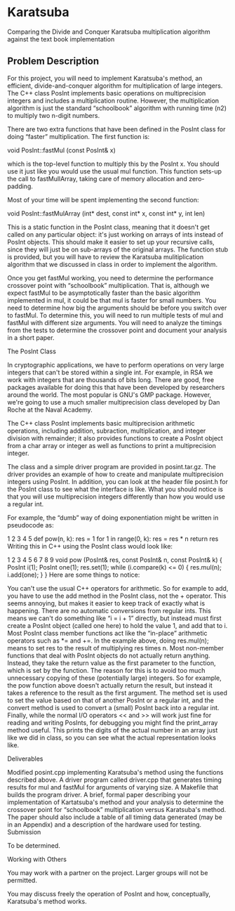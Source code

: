 # Karatsuba
Comparing the Divide and Conquer Karatsuba multiplication algorithm against the text book implementation

## Problem Description

For this project, you will need to implement Karatsuba's method, an efficient, divide-and-conquer algorithm for multiplication of large integers. The C++ class PosInt implements basic operations on multiprecision integers and includes a multiplication routine. However, the multiplication algorithm is just the standard “schoolbook” algorithm with running time (n2) to multiply two n-digit numbers.

There are two extra functions that have been defined in the PosInt class for doing “faster” multiplication. The first function is:

void PosInt::fastMul (const PosInt& x)

which is the top-level function to multiply this by the PosInt x. You should use it just like you would use the usual mul function. This function sets-up the call to fastMullArray, taking care of memory allocation and zero-padding.

Most of your time will be spent implementing the second function:

void PosInt::fastMulArray (int* dest, const int* x, const int* y, int len)

This is a static function in the PosInt class, meaning that it doesn't get called on any particular object: it's just working on arrays of ints instead of PosInt objects. This should make it easier to set up your recursive calls, since they will just be on sub-arrays of the original arrays. The function stub is provided, but you will have to review the Karatsuba mulitiplication algorithm that we discussed in class in order to implement the algorithm.

Once you get fastMul working, you need to determine the performance crossover point with “schoolbook” multiplication. That is, although we expect fastMul to be asymptotically faster than the basic algorithm implemented in mul, it could be that mul is faster for small numbers. You need to determine how big the arguments should be before you switch over to fastMul. To determine this, you will need to run multiple tests of mul and fastMul with different size arguments. You will need to analyze the timings from the tests to determine the crossover point and document your analysis in a short paper.

The PosInt Class

In cryptographic applications, we have to perform operations on very large integers that can't be stored within a single int. For example, in RSA we work with integers that are thousands of bits long. There are good, free packages available for doing this that have been developed by researchers around the world. The most popular is GNU's GMP package. However, we're going to use a much smaller multiprecision class developed by Dan Roche at the Naval Academy.

The C++ class PosInt implements basic multiprecision arithmetic operations, including addition, subraction, multiplication, and integer division with remainder; it also provides functions to create a PosInt object from a char array or integer as well as functions to print a multiprecision integer.

The class and a simple driver program are provided in posint.tar.gz. The driver provides an example of how to create and manipulate multiprecision integers using PosInt. In addition, you can look at the header file posint.h for the PosInt class to see what the interface is like. What you should notice is that you will use multiprecision integers differently than how you would use a regular int.

For example, the “dumb” way of doing exponentiation might be written in pseudocode as:

1
2
3
4
5
def pow(n, k):
    res = 1
    for 1 in range(0, k):
        res = res * n
    return res
Writing this in C++ using the PosInt class would look like:

1
2
3
4
5
6
7
8
9
void pow (PosInt& res, const PosInt& n, const PosInt& k) {
  PosInt i(1);
  PosInt one(1);
  res.set(1);
  while (i.compare(k) <= 0) {
    res.mul(n);
    i.add(one);
  }
}
Here are some things to notice:

You can't use the usual C++ operators for arithmetic. So for example to add, you have to use the add method in the PosInt class, not the + operator. This seems annoying, but makes it easier to keep track of exactly what is happening.
There are no automatic conversions from regular ints. This means we can't do something like “i = i + 1” directly, but instead must first create a PosInt object (called one here) to hold the value 1, and add that to i.
Most PosInt class member functions act like the “in-place” arithmetic operators such as *= and +=. In the example above, doing res.mul(n); means to set res to the result of multiplying res times n.
Most non-member functions that deal with PosInt objects do not actually return anything. Instead, they take the return value as the first parameter to the function, which is set by the function. The reason for this is to avoid too much unnecessary copying of these (potentially large) integers. So for example, the pow function above doesn't actually return the result, but instead it takes a reference to the result as the first argument.
The method set is used to set the value based on that of another PosInt or a regular int, and the convert method is used to convert a (small) PosInt back into a regular int.
Finally, while the normal I/O operators << and >> will work just fine for reading and writing PosInts, for debugging you might find the print_array method useful. This prints the digits of the actual number in an array just like we did in class, so you can see what the actual representation looks like.

Deliverables

Modified posint.cpp implementing Karatsuba's method using the functions described above.
A driver program called driver.cpp that generates timing results for mul and fastMul for arguments of varying size.
A Makefile that builds the program driver.
A brief, formal paper describing your implementation of Kartatsuba's method and your analysis to determine the crossover point for “schoolbook” multiplication versus Karatsuba's method. The paper should also include a table of all timing data generated (may be in an Appendix) and a description of the hardware used for testing.
Submission

To be determined.

Working with Others

You may work with a partner on the project. Larger groups will not be permitted.

You may discuss freely the operation of PosInt and how, conceptually, Karatsuba's method works.
